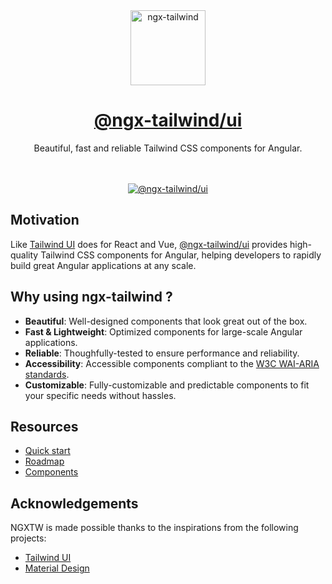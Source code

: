 <div align="center">
  <a href="https://www.ngx-tailwind.com/">
    <img src="https://ngxtw-assets.pages.dev/ngxtw-logo-doc.png" alt="ngx-tailwind" height="120" />
    <h1>@ngx-tailwind/ui</h1>
  </a>
</div>

<div align="center">
Beautiful, fast and reliable Tailwind CSS components for Angular.
<br/>
<br/>
<br/>

[![@ngx-tailwind/ui](https://github.com/william-mba/ngx-tailwind/actions/workflows/ngx-tailwind-ui.yml/badge.svg)](https://github.com/william-mba/ngx-tailwind/actions/workflows/ngx-tailwind-ui.yml)

</div>

## Motivation

Like [Tailwind UI](https://tailwindui.com/) does for React and Vue, <a href="https://www.npmjs.com/package/@ngx-tailwind/ui">@ngx-tailwind/ui</a> provides high-quality Tailwind CSS components for Angular, helping developers to rapidly build great Angular applications at any scale.

## Why using ngx-tailwind ?

- **Beautiful**: Well-designed components that look great out of the box.
- **Fast & Lightweight**: Optimized components for large-scale Angular applications.
- **Reliable**: Thoughfully-tested to ensure performance and reliability.
- **Accessibility**: Accessible components compliant to the [W3C WAI-ARIA standards](https://www.w3.org/TR/wai-aria/).
- **Customizable**: Fully-customizable and predictable components to fit your specific needs without hassles.

## Resources

- [Quick start](https://ngx-tailwind.com/quick-start)
- [Roadmap](https://www.ngx-tailwind.com/roadmap)
- [Components](https://www.ngx-tailwind.com/)

## Acknowledgements

NGXTW is made possible thanks to the inspirations from the following projects:

- [Tailwind UI](https://tailwindui.com/)
- [Material Design](https://m3.material.io/)
